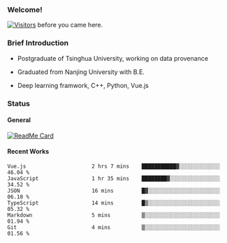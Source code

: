 ### Welcome!

[![Visitors](https://visitor-badge.laobi.icu/badge?page_id=HermitSun.HermitSun)]() before you came here.

### Brief Introduction

- Postgraduate of Tsinghua University, working on data provenance

- Graduated from Nanjing University with B.E.

- Deep learning framwork, C++, Python, Vue.js

### Status

#### General

[![ReadMe Card](https://github-readme-stats.hermitsun.vercel.app/api?username=HermitSun&count_private=true&show_icons=true)]()

#### Recent Works

<!--START_SECTION:waka-->

```text
Vue.js                     2 hrs 7 mins    ███████████▓░░░░░░░░░░░░░   46.04 %
JavaScript                 1 hr 35 mins    ████████▓░░░░░░░░░░░░░░░░   34.52 %
JSON                       16 mins         █▓░░░░░░░░░░░░░░░░░░░░░░░   06.10 %
TypeScript                 14 mins         █▒░░░░░░░░░░░░░░░░░░░░░░░   05.32 %
Markdown                   5 mins          ▒░░░░░░░░░░░░░░░░░░░░░░░░   01.94 %
Git                        4 mins          ▒░░░░░░░░░░░░░░░░░░░░░░░░   01.56 %
```

<!--END_SECTION:waka-->
